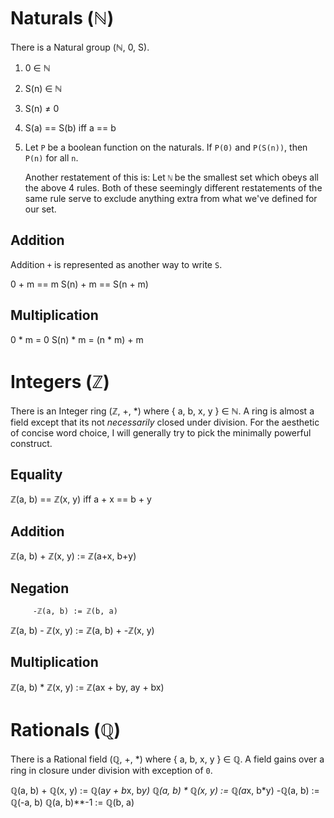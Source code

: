 # Naturals (ℕ)

There is a Natural group (ℕ, 0, S).

1. 0 ∈ ℕ
2. S(n) ∈ ℕ
3. S(n) ≠ 0
4. S(a) == S(b) iff a == b
5. Let `P` be a boolean function on the naturals. If `P(0)` and `P(S(n))`, then
   `P(n)` for all `n`.

   Another restatement of this is: Let `ℕ` be the smallest set which obeys all 
   the above 4 rules. Both of these seemingly different restatements of the same 
   rule serve to exclude anything extra from what we've defined for our set.

## Addition

Addition `+` is represented as another way to write `S`.

   0 + m == m
S(n) + m == S(n + m)

## Multiplication

   0 * m = 0
S(n) * m = (n * m) + m

# Integers (ℤ)

There is an Integer ring (ℤ, +, *) where { a, b, x, y } ∈ ℕ. A ring is almost a
field except that its not *necessarily* closed under division. For the aesthetic
of concise word choice, I will generally try to pick the minimally powerful 
construct.

## Equality

ℤ(a, b) == ℤ(x, y) iff a + x == b + y

## Addition

ℤ(a, b) + ℤ(x, y) := ℤ(a+x, b+y)

## Negation

         -ℤ(a, b) := ℤ(b, a)
ℤ(a, b) - ℤ(x, y) := ℤ(a, b) + -ℤ(x, y)

## Multiplication

ℤ(a, b) * ℤ(x, y) := ℤ(ax + by, ay + bx)

# Rationals (ℚ)

There is a Rational field (ℚ, +, *) where { a, b, x, y } ∈ ℚ. A field gains 
over a ring in closure under division with exception of `0`.

ℚ(a, b) + ℚ(x, y) := ℚ(a*y + b*x, b*y)
ℚ(a, b) * ℚ(x, y) := ℚ(a*x, b*y)
         -ℚ(a, b) := ℚ(-a, b)
      ℚ(a, b)**-1 := ℚ(b, a)

